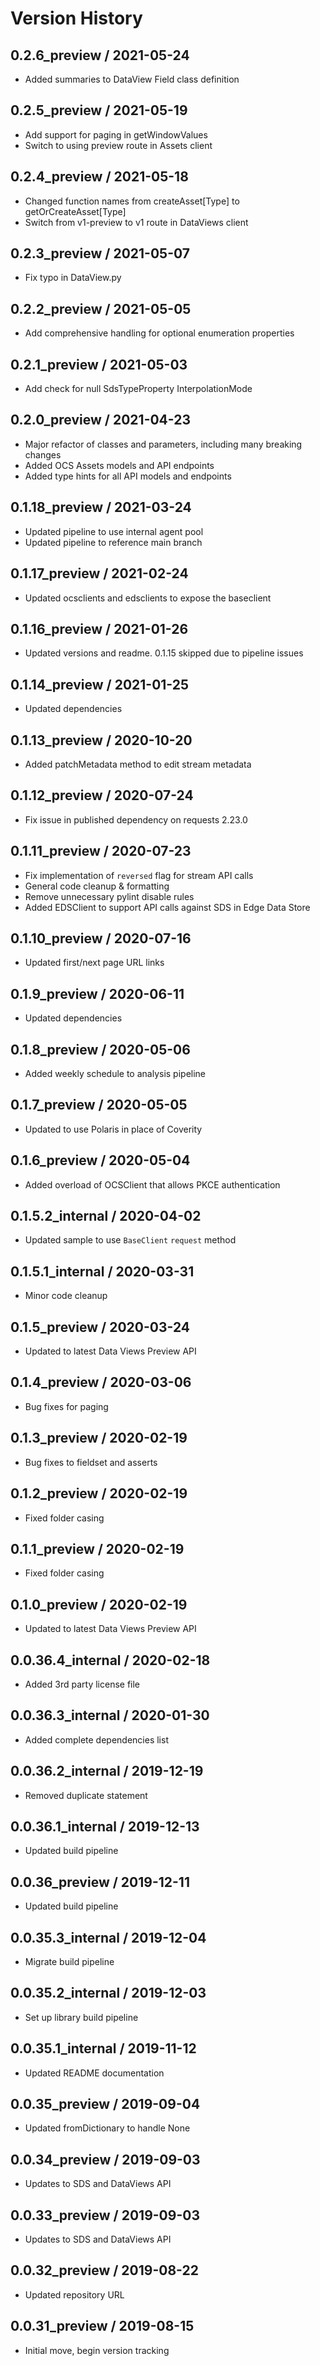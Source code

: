 # Version History

## 0.2.6_preview / 2021-05-24

- Added summaries to DataView Field class definition

## 0.2.5_preview / 2021-05-19

- Add support for paging in getWindowValues
- Switch to using preview route in Assets client

## 0.2.4_preview / 2021-05-18

- Changed function names from createAsset[Type] to getOrCreateAsset[Type]
- Switch from v1-preview to v1 route in DataViews client

## 0.2.3_preview / 2021-05-07

- Fix typo in DataView.py

## 0.2.2_preview / 2021-05-05

- Add comprehensive handling for optional enumeration properties

## 0.2.1_preview / 2021-05-03

- Add check for null SdsTypeProperty InterpolationMode

## 0.2.0_preview / 2021-04-23

- Major refactor of classes and parameters, including many breaking changes
- Added OCS Assets models and API endpoints
- Added type hints for all API models and endpoints

## 0.1.18_preview / 2021-03-24

- Updated pipeline to use internal agent pool
- Updated pipeline to reference main branch

## 0.1.17_preview / 2021-02-24

- Updated ocsclients and edsclients to expose the baseclient

## 0.1.16_preview / 2021-01-26

- Updated versions and readme. 0.1.15 skipped due to pipeline issues

## 0.1.14_preview / 2021-01-25

- Updated dependencies

## 0.1.13_preview / 2020-10-20

- Added patchMetadata method to edit stream metadata

## 0.1.12_preview / 2020-07-24

- Fix issue in published dependency on requests 2.23.0

## 0.1.11_preview / 2020-07-23

- Fix implementation of `reversed` flag for stream API calls
- General code cleanup & formatting
- Remove unnecessary pylint disable rules
- Added EDSClient to support API calls against SDS in Edge Data Store

## 0.1.10_preview / 2020-07-16

- Updated first/next page URL links

## 0.1.9_preview / 2020-06-11

- Updated dependencies

## 0.1.8_preview / 2020-05-06

- Added weekly schedule to analysis pipeline

## 0.1.7_preview / 2020-05-05

- Updated to use Polaris in place of Coverity

## 0.1.6_preview / 2020-05-04

- Added overload of OCSClient that allows PKCE authentication

## 0.1.5.2_internal / 2020-04-02

- Updated sample to use `BaseClient` `request` method

## 0.1.5.1_internal / 2020-03-31

- Minor code cleanup

## 0.1.5_preview / 2020-03-24

- Updated to latest Data Views Preview API

## 0.1.4_preview / 2020-03-06

- Bug fixes for paging

## 0.1.3_preview / 2020-02-19

- Bug fixes to fieldset and asserts

## 0.1.2_preview / 2020-02-19

- Fixed folder casing

## 0.1.1_preview / 2020-02-19

- Fixed folder casing

## 0.1.0_preview / 2020-02-19

- Updated to latest Data Views Preview API

## 0.0.36.4_internal / 2020-02-18

- Added 3rd party license file

## 0.0.36.3_internal / 2020-01-30

- Added complete dependencies list

## 0.0.36.2_internal / 2019-12-19

- Removed duplicate statement

## 0.0.36.1_internal / 2019-12-13

- Updated build pipeline

## 0.0.36_preview / 2019-12-11

- Updated build pipeline

## 0.0.35.3_internal / 2019-12-04

- Migrate build pipeline

## 0.0.35.2_internal / 2019-12-03

- Set up library build pipeline

## 0.0.35.1_internal / 2019-11-12

- Updated README documentation

## 0.0.35_preview / 2019-09-04

- Updated fromDictionary to handle None

## 0.0.34_preview / 2019-09-03

- Updates to SDS and DataViews API

## 0.0.33_preview / 2019-09-03

- Updates to SDS and DataViews API

## 0.0.32_preview / 2019-08-22

- Updated repository URL

## 0.0.31_preview / 2019-08-15

- Initial move, begin version tracking
